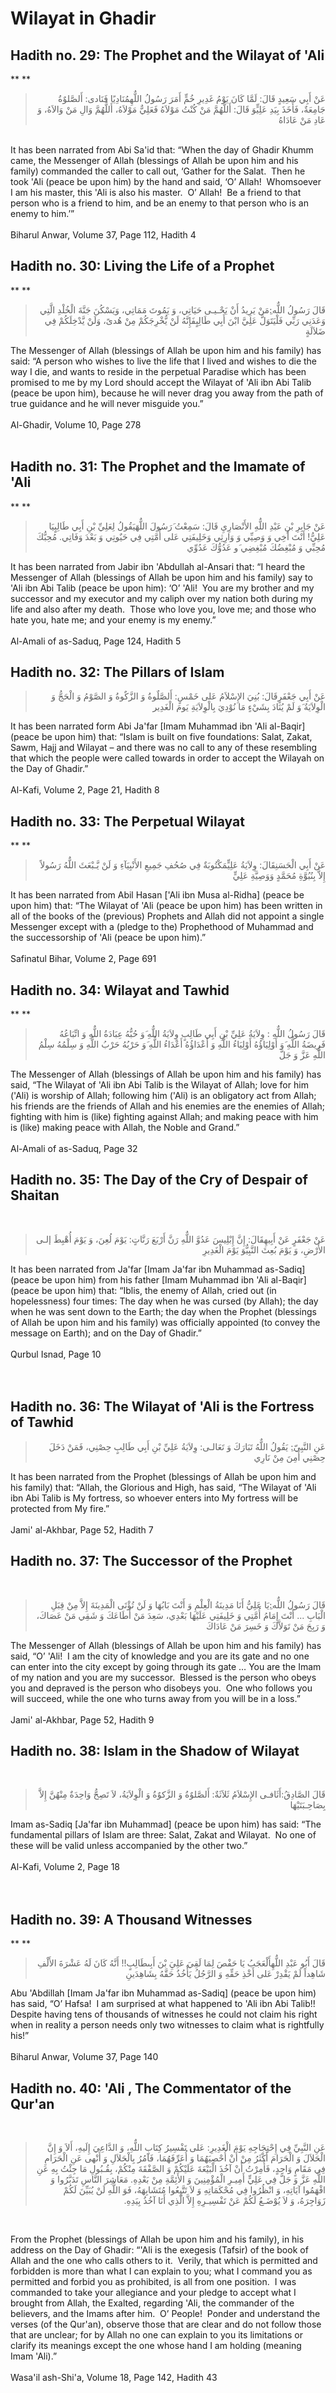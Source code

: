 Wilayat in Ghadir
=================

Hadith no. 29: The Prophet and the Wilayat of 'Ali
--------------------------------------------------

** **

<blockquote dir="rtl">
  <p>
عَنْ أَبِي سَعِيدٍ قَالَ: لَمَّا كَانَ يَوْمُ غَدِيرِ خُمٍّ أَمَرَ
رَسُولُ اللٌّهِمُنَادِيًا فَنَادى: أَلصَّلوٌةُ جَامِعَةٌ، فَأَخَذَ
بِيَدِ عَلِيٍّوَ قَالَ: أَللٌّهُمَّ مَنْ كُنْتُ مَوْلاَهُ فَعَلِيٌّ
مَوْلاَهُ، أَللٌّهُمَّ وَالِ مَنْ وَالاَهُ، وَ عَادِ مَنْ عَادَاهُ
  </p>
</blockquote>

   
 It has been narrated from Abi Sa'id that: “When the day of Ghadir Khumm
came, the Messenger of Allah (blessings of Allah be upon him and his
family) commanded the caller to call out, ‘Gather for the Salat.  Then
he took 'Ali (peace be upon him) by the hand and said, ‘O’ Allah! 
Whomsoever I am his master, this 'Ali is also his master.  O’ Allah!  Be
a friend to that person who is a friend to him, and be an enemy to that
person who is an enemy to him.’”  
    
 Biharul Anwar, Volume 37, Page 112, Hadith 4

Hadith no. 30: Living the Life of a Prophet
-------------------------------------------

** **

<blockquote dir="rtl">
  <p>
قَالَ رَسُولُ اللٌّه:ِمَنْ يَرِيدُ أَنْ يَحْـيـى حَيَاتِي، وَ يَمُوتَ
مَمَاتِي، وَيَسْكُنَ جَنَّةَ الْخُلْدِ الَّتِي وَعَدَنِي رَبِّي‏
فَلْيَتَوَلَّ عَلِيَّ ابْنَ أَبِي طَالِبٍفَإِنَّهُ لَنْ يُّخْرِجَكُمْ
مِنْ هُدىً، وَلَنْ يَّدْخِلَكُمْ فِي ضَلاَلَةٍ
  </p>
</blockquote>

The Messenger of Allah (blessings of Allah be upon him and his family)
has said: “A person who wishes to live the life that I lived and wishes
to die the way I die, and wants to reside in the perpetual Paradise
which has been promised to me by my Lord should accept the Wilayat of
'Ali ibn Abi Talib (peace be upon him), because he will never drag you
away from the path of true guidance and he will never misguide you.”  
    
 Al-Ghadir, Volume 10, Page 278  
  

Hadith no. 31: The Prophet and the Imamate of 'Ali
--------------------------------------------------

** **

<blockquote dir="rtl">
  <p>
عَنْ جَابِرِ بْنِ عَبْدِ اللٌّهِ الأَنْصَارِيِ قَالَ: سَمِعْتُ
‏َرَسُولَ اللٌّهَيَقُولُ لِعَلِيِّ بْنِ أَبِي طَالِبٍيَا عَلِيُّ!
أَنْتَ أَخِي وَ وَصِيِّي وَ وَارِثِي‏ وَخَلِيفَتِي عَلى ‏أُمَّتِي فِي‏
حَيٌوتِي وَ بَعْدَ وَفَاتِي‏. مُحِبُّكَ مُحِبِّي وَ مُبْغِضُكَ
مُبْغِضِي ‏َو عَدُوُّكَ عَدُوِّي
  </p>
</blockquote>

It has been narrated from Jabir ibn 'Abdullah al-Ansari that: “I heard
the Messenger of Allah (blessings of Allah be upon him and his family)
say to 'Ali ibn Abi Talib (peace be upon him): ‘O’ 'Ali!  You are my
brother and my successor and my executor and my caliph over my nation
both during my life and also after my death.  Those who love you, love
me; and those who hate you, hate me; and your enemy is my enemy.”  
    
 Al-Amali of as-Saduq, Page 124, Hadith 5

Hadith no. 32: The Pillars of Islam
-----------------------------------

<blockquote dir="rtl">
  <p>
عَنْ أَبِي جَعْفَرٍقَالَ: بُنِيَ الإِسْلاَمُ عَلى خَمْسٍ: أَلصَّلٌوةُ
وَ الزَّكٌوةُ وَ الصَّوْمُ وَ الْحَجُّ وَ الْوِلاَيَةُ ‏َوَ لَمْ
يُنَادَ بِشَيْ‏ءٍ مَا نُوْدِيَ بِالْوِلاَيَةِ يَومَ الْغَدِير
  </p>
</blockquote>

It has been narrated form Abi Ja'far [Imam Muhammad ibn 'Ali al-Baqir]
(peace be upon him) that: “Islam is built on five foundations: Salat,
Zakat, Sawm, Hajj and Wilayat – and there was no call to any of these
resembling that which the people were called towards in order to accept
the Wilayah on the Day of Ghadir.”  
    
 Al-Kafi, Volume 2, Page 21, Hadith 8

Hadith no. 33: The Perpetual Wilayat
------------------------------------

** **

<blockquote dir="rtl">
  <p>
عَنْ أَبِي الْحَسَنِقَالَ: وِلاَيَةُ عَلِيٍّمَكْتُوبَةٌ فِي صُحُفِ
جَمِيعِ الأَنْبِيَآءِ وَ لَنْ يَّـبْعَثَ ‏اللٌّهُ رَسُولاً إِلاَّ
بِنُبُوَّةِ مُحَمَّدٍ وَوَصِيَّةِ عَلِيٍّ
  </p>
</blockquote>

It has been narrated from Abil Hasan ['Ali ibn Musa al-Ridha] (peace be
upon him) that: “The Wilayat of 'Ali (peace be upon him) has been
written in all of the books of the (previous) Prophets and Allah did not
appoint a single Messenger except with a (pledge to the) Prophethood of
Muhammad and the successorship of 'Ali (peace be upon him).”  
    
 Safinatul Bihar, Volume 2, Page 691

Hadith no. 34: Wilayat and Tawhid
---------------------------------

** **

<blockquote dir="rtl">
  <p>
قَالَ رَسُولُ اللٌّهِ : وِلاَيَةُ عَلِيِّ بْنِ أَبِي طَالِبٍ وِلاَيَةُ
اللٌّهِ ‏َوَ حُبُّهُ عِبَادَةُ اللٌّهِ وَ اتِّبَاعُهُ فَرِيضَةُ
اللٌّهِ ‏َوَ أَوْلِيَاؤُهُ أَوْلِيَاءُ اللٌّهِ وَ أَعْدَاؤُهُ
أَعْدَاءُ اللٌّهِ ‏َوَ حَرْبُهُ حَرْبُ اللٌّهِ وَ سِلْمُهُ سِلْمُ
اللٌّهِ عَزَّ وَ جَلَّ
  </p>
</blockquote>

The Messenger of Allah (blessings of Allah be upon him and his family)
has said, “The Wilayat of 'Ali ibn Abi Talib is the Wilayat of Allah;
love for him ('Ali) is worship of Allah; following him ('Ali) is an
obligatory act from Allah; his friends are the friends of Allah and his
enemies are the enemies of Allah; fighting with him is (like) fighting
against Allah; and making peace with him is (like) making peace with
Allah, the Noble and Grand.”  
    
 Al-Amali of as-Saduq, Page 32

Hadith no. 35: The Day of the Cry of Despair of Shaitan
-------------------------------------------------------

 

<blockquote dir="rtl">
  <p>
عَنْ جَعْفَرٍ عَنْ أَبِيهِقَالَ: إِنَّ إِبْلِيسَ عَدُوَّ اللٌّهِ رَنَّ
أَرْبَعَ رَنَّاتٍ: يَوْمَ لُعِنَ، وَ يَوْمَ أُهْبِطَ إلـى الأَرْضِ، وَ
يَوْمَ بُعِثَ النَّبِيُّوَ يَوْمَ الْغَدِيرِ
  </p>
</blockquote>

It has been narrated from Ja'far [Imam Ja'far ibn Muhammad as-Sadiq]
(peace be upon him) from his father [Imam Muhammad ibn 'Ali al-Baqir]
(peace be upon him) that: “Iblis, the enemy of Allah, cried out (in
hopelessness) four times: The day when he was cursed (by Allah); the day
when he was sent down to the Earth; the day when the Prophet (blessings
of Allah be upon him and his family) was officially appointed (to convey
the message on Earth); and on the Day of Ghadir.”  
    
 Qurbul Isnad, Page 10  
    
  

Hadith no. 36: The Wilayat of 'Ali is the Fortress of Tawhid
------------------------------------------------------------

<blockquote dir="rtl">
  <p>
عَنِ النَّبِيّ:ِ يَقُولُ اللٌّهُ تَبَارَكَ وَ تَعَالـى: وِلاَيَةُ
عَلِيِّ بْنِ أَبِي طَالِبٍ حِصْنِي، فَمَنْ دَخَلَ حِصْنِي أَمِنَ مِنْ
نَارِي
  </p>
</blockquote>

It has been narrated from the Prophet (blessings of Allah be upon him
and his family) that: “Allah, the Glorious and High, has said, “The
Wilayat of 'Ali ibn Abi Talib is My fortress, so whoever enters into My
fortress will be protected from My fire.”  
    
 Jami' al-Akhbar, Page 52, Hadith 7

Hadith no. 37: The Successor of the Prophet
-------------------------------------------

 

<blockquote dir="rtl">
  <p>
قَالَ رَسُولُ اللٌّه:ِيَا عَلِيُّ أَنَا مَدِينَةُ الْعِلْمِ وَ أَنْتَ
بَابُهَا وَ لَنْ تُؤْتَى الْمَدِينَةَ إِلاَّ مِنْ قِبَلِ الْبَابِ ...
أَنْتَ إِمَامُ أُمَّتِي وَ خَلِيفَتِي عَلَيْهَا بَعْدِي، سَعِدَ مَنْ
أَطَاعَكَ وَ شَقِي مَنْ عَصَاكَ، وَ رَبِحَ مَنْ تَوَلاَّكَ وَ خَسِرَ
مَنْ عَادَاكَ
  </p>
</blockquote>

The Messenger of Allah (blessings of Allah be upon him and his family)
has said, “O’ 'Ali!  I am the city of knowledge and you are its gate and
no one can enter into the city except by going through its gate … You
are the Imam of my nation and you are my successor.  Blessed is the
person who obeys you and depraved is the person who disobeys you.  One
who follows you will succeed, while the one who turns away from you will
be in a loss.”  
    
 Jami' al-Akhbar, Page 52, Hadith 9

Hadith no. 38: Islam in the Shadow of Wilayat
---------------------------------------------

 

<blockquote dir="rtl">
  <p>
قَالَ الصَّادِقُ:أَثَافـى الإِسْلاَمُ ثَلاَثَةٌ: أَلصَّلوٌةُ وَ
الزَّكوٌةُ وَ الْوِلاَيَةُ، لاَ تَصِحُّ وَاحِدَةٌ مِنْهُنَّ إِلاَّ
بِصَاحِـبَتَيْهَا
  </p>
</blockquote>

Imam as-Sadiq [Ja'far ibn Muhammad] (peace be upon him) has said: “The
fundamental pillars of Islam are three: Salat, Zakat and Wilayat.  No
one of these will be valid unless accompanied by the other two.”  
    
 Al-Kafi, Volume 2, Page 18  
    
  

Hadith no. 39: A Thousand Witnesses
-----------------------------------

** **

<blockquote dir="rtl">
  <p>
قَالَ أَبُو عَبْدِ اللٌّهِأَلْعَجَبُ يَا حَفْصَ لِمَا لَقِيَ عَلِيَِ
بْنَ أَبِى‏طَالِبٍ!! أَنَّهُ كَانَ لَهُ عَشْرَةَ الأَلْفِ شَاهِداً
لَمْ يَقْدِرْ عَلى أَخْذِ حَقِّهِ وَ الرَّجُلُ يَأْخُذُ حَقَّهُ
بِشَاهِدَينِ
  </p>
</blockquote>

Abu 'Abdillah [Imam Ja'far ibn Muhammad as-Sadiq] (peace be upon him)
has said, “O’ Hafsa!  I am surprised at what happened to 'Ali ibn Abi
Talib!!  Despite having tens of thousands of witnesses he could not
claim his right when in reality a person needs only two witnesses to
claim what is rightfully his!”  
    
 Biharul Anwar, Volume 37, Page 140

Hadith no. 40: 'Ali , The Commentator of the Qur'an
---------------------------------------------------

 

<blockquote dir="rtl">
  <p>
عَنِ النَّبِيِّ فِي إِحْتِجَاجِهِ يَوْمَ الْغَدِيرِ: عَلى تَفْسِيرُ
كِتَابِ اللٌّهِ، وَ الدَّاعِيَ إِلَيهِ، أَلاَ وَ إِنَّ الْحَلاَلَ وَ
الْحَرَامَ أَكْثَرُ مِنْ أَنْ أُحْصِيَهُمَا وَ أُعَرِّفَهُمَا، فَآمُرُ
بِالْحَلاَلِ وَ أَنْهى عَنِ الْحَرَامِ فِي مَقَامٍ وَاحِدٍ، فَأُمِرْتُ
أَنْ آخُذَ الْبَيْعَةَ عَلَيْكُمْ وَ الصَّفْقَةَ مِنْكُمْ، بِقُـبُولِ
مَا جِئْتُ بِهِ عَنِ اللٌّهِ عَزَّ وَ جَلَّ فِي عَلِيٍّ أَمِيـرِ
الْمُؤْمِنِينَ وَ الأَئِمَّةِ مِنْ بَعْدِهِ. مَعَاشِرَ النَّاسِ
تَدَبَّرُوا وَ افْهَمُوا آيَاتِهِ، وَ انْظُرُوا فِي مُحْكَمَاتِهِ وَ
لاَ تَتَّبِعُوا مُتَشَابِهَهُ، فَوَ اللٌّهِ لَنْ يُبَيِّنَ لَكُمْ
زَوَاجِرَهُ، وَ لاَ يُوْضَـعُ لَكُمْ عَنْ تَفْسِيـرِهِ إِلاَّ الَّذِي
أَنَا آخُذُ بِيَدِهِ.
  </p>
</blockquote>

 

From the Prophet (blessings of Allah be upon him and his family), in his
address on the Day of Ghadir: “'Ali is the exegesis (Tafsir) of the book
of Allah and the one who calls others to it.  Verily, that which is
permitted and forbidden is more than what I can explain to you; what I
command you as permitted and forbid you as prohibited, is all from one
position.  I was commanded to take your allegiance and your pledge to
accept what I brought from Allah, the Exalted, regarding 'Ali, the
commander of the believers, and the Imams after him.  O’ People!  Ponder
and understand the verses (of the Qur'an), observe those that are clear
and do not follow those that are unclear; for by Allah no one can
explain to you its limitations or clarify its meanings except the one
whose hand I am holding (meaning Imam 'Ali).”  
    
 Wasa'il ash-Shi'a, Volume 18, Page 142, Hadith 43


